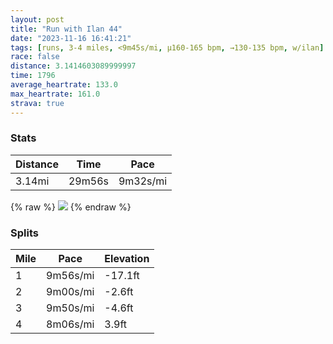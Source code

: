 ```yaml
---
layout: post
title: "Run with Ilan 44"
date: "2023-11-16 16:41:21"
tags: [runs, 3-4 miles, <9m45s/mi, μ160-165 bpm, →130-135 bpm, w/ilan]
race: false
distance: 3.1414603089999997
time: 1796
average_heartrate: 133.0
max_heartrate: 161.0
strava: true
---
```


### Stats

| Distance | Time | Pace |
|----------|------|------|
|3.14mi|29m56s|9m32s/mi|

{% raw %}
<img src='https://maps.googleapis.com/maps/api/staticmap?maptype=roadmap&path=enc:a}vwF|ktbMCJAj@CTSv@a@rBe@|@UVEH@RSd@g@~BQ^y@dDIF[Gk@We@[O@CVINMz@l@Vx@n@f@Xd@TZRh@^v@b@dBfATTZNJJjAt@^Rn@BJPRp@JJJF\LxBd@LHb@BhA\~@P|@f@`B^lA\JNANCN[j@a@nAUbASj@E^BBFB`@Wb@mAb@aB\{BPk@P?^RRd@`@lBVPd@L|@Rz@\DDB`@?fDT`@NFDIFa@@eAJiB@c@P}CFi@JEb@DVJl@DEFCOVHf@Dj@JzAH`C|@IKjANZ@MZD~@EZ?t@SfEAbABHLDl@CBILyBFi@HoBBaBBSJe@JEDCl@?DEHk@@k@Eq@@GDC\E`@Lx@Bb@Aj@JfAUUMUUc@Tk@DeCCMDAIMMSCWOSW}@g@q@UKA_@]OCKGq@Kc@AYEi@Ly@Ee@SG?UIWK]?o@YIJg@rAQx@ObBMVe@Ee@?g@J_@f@QBy@]]Um@K_BA_@@e@?g@Fc@C_C{@wBe@c@SuA[_@KUMg@O_@WEK[c@e@QgCyA]Yc@Qg@i@qC_Bc@[g@WwA}@cCeBo@]XJnBfAXHBCNg@RaAd@aB&key=AIzaSyC1MId7bFpkLXNAaYhBSTb8jLyiSqzbDtM&size=800x800&markers=color:yellow|label:S|40.75489,-74.00143&markers=color:green|label:F|40.756660000000046,-74.00419000000002'>
{% endraw %}

### Splits

| Mile | Pace | Elevation |
|------|------|-----------|
|1|9m56s/mi|-17.1ft|
|2|9m00s/mi|-2.6ft|
|3|9m50s/mi|-4.6ft|
|4|8m06s/mi|3.9ft|
